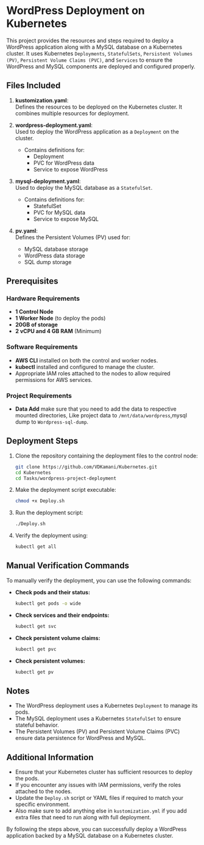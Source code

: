 # WordPress Deployment on Kubernetes

This project provides the resources and steps required to deploy a WordPress application along with a MySQL database on a Kubernetes cluster. It uses Kubernetes `Deployments`, `StatefulSets`, `Persistent Volumes (PV)`, `Persistent Volume Claims (PVC)`, and `Services` to ensure the WordPress and MySQL components are deployed and configured properly.

## Files Included

1. **kustomization.yaml**:  
   Defines the resources to be deployed on the Kubernetes cluster. It combines multiple resources for deployment.

2. **wordpress-deployment.yaml**:  
   Used to deploy the WordPress application as a `Deployment` on the cluster.  
   - Contains definitions for:
     - Deployment
     - PVC for WordPress data
     - Service to expose WordPress

3. **mysql-deployment.yaml**:  
   Used to deploy the MySQL database as a `StatefulSet`.  
   - Contains definitions for:
     - StatefulSet
     - PVC for MySQL data
     - Service to expose MySQL

4. **pv.yaml**:  
   Defines the Persistent Volumes (PV) used for:
   - MySQL database storage
   - WordPress data storage
   - SQL dump storage

## Prerequisites

### Hardware Requirements
- **1 Control Node**
- **1 Worker Node** (to deploy the pods)
- **20GB of storage** 
- **2 vCPU and 4 GB RAM** (Minimum)

### Software Requirements
- **AWS CLI** installed on both the control and worker nodes.
- **kubectl** installed and configured to manage the cluster.
- Appropriate IAM roles attached to the nodes to allow required permissions for AWS services.

### Project Requirements
- **Data Add** make sure that you need to add the data to respective mounted directories, Like project data to `/mnt/data/wordpress`,mysql dump to `Wordpress-sql-dump`.

## Deployment Steps

1. Clone the repository containing the deployment files to the control node:
   ```bash
   git clone https://github.com/VDKamani/Kubernetes.git
   cd Kubernetes
   cd Tasks/wordpress-project-deployment
   ```

2. Make the deployment script executable:
   ```bash
   chmod +x Deploy.sh
   ```

3. Run the deployment script:
   ```bash
   ./Deploy.sh
   ```

4. Verify the deployment using:
   ```bash
   kubectl get all
   ```

## Manual Verification Commands

To manually verify the deployment, you can use the following commands:

- **Check pods and their status:**
  ```bash
  kubectl get pods -o wide
  ```

- **Check services and their endpoints:**
  ```bash
  kubectl get svc
  ```

- **Check persistent volume claims:**
  ```bash
  kubectl get pvc
  ```

- **Check persistent volumes:**
  ```bash
  kubectl get pv
  ```

## Notes

- The WordPress deployment uses a Kubernetes `Deployment` to manage its pods.
- The MySQL deployment uses a Kubernetes `StatefulSet` to ensure stateful behavior.
- The Persistent Volumes (PV) and Persistent Volume Claims (PVC) ensure data persistence for WordPress and MySQL.

## Additional Information

- Ensure that your Kubernetes cluster has sufficient resources to deploy the pods.
- If you encounter any issues with IAM permissions, verify the roles attached to the nodes.
- Update the `Deploy.sh` script or YAML files if required to match your specific environment.
- Also make sure to add anything else in `kustomization.yml` if you add extra files that need to run along with full deployment.

By following the steps above, you can successfully deploy a WordPress application backed by a MySQL database on a Kubernetes cluster.

